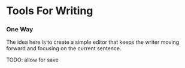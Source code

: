 # Tools For Writing

### One Way

The idea here is to create a simple editor that keeps the writer moving forward and focusing on the current sentence.

TODO: allow for save
